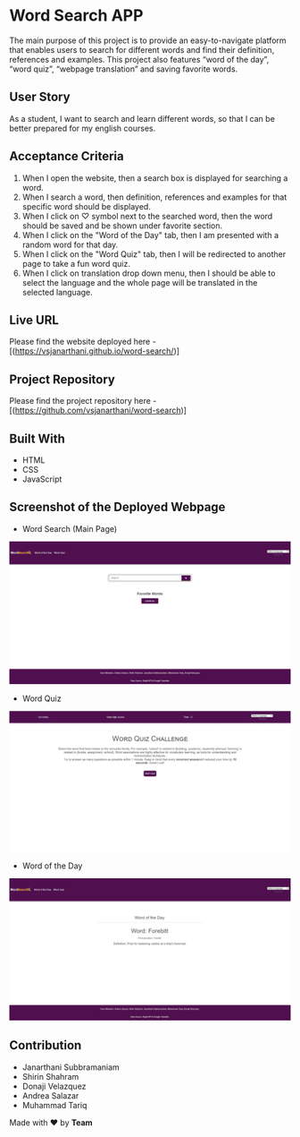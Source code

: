 # Word Search APP

The main purpose of this project is to provide an easy-to-navigate platform that enables users to search for different words and find their definition, references and examples. This project also features “word of the day”, “word quiz”, “webpage translation” and saving favorite words.

## User Story

As a student, I want to search and learn different words, so that I can  be better prepared for my english courses.

## Acceptance Criteria

1. When I open the website, then a search box is displayed for searching a word.
2. When I search a word, then definition, references and examples for that specific word should be displayed.
3. When I click on ♡ symbol next to the searched word, then the word should be saved and be shown under favorite section.
3. When I click on the "Word of the Day" tab, then I am presented with a random word for that day.
4. When I click on the "Word Quiz" tab, then I will be redirected to another page to take a fun word quiz.
5. When I click on translation drop down menu, then I should be able to select the language and the whole page will be translated in the selected language.

## Live URL

Please find the website deployed here - [(https://vsjanarthani.github.io/word-search/)]

## Project Repository

Please find the project repository here - [(https://github.com/vsjanarthani/word-search)]

## Built With

* HTML
* CSS
* JavaScript

## Screenshot of the Deployed Webpage
* Word Search (Main Page)

![code](./assets/images/word-search.jpg)

* Word Quiz

![code](./assets/images/word-quiz.jpg)

* Word of the Day

![code](./assets/images/WordOfDay.jpg)



## Contribution

* Janarthani Subbramaniam
* Shirin Shahram
* Donaji Velazquez
* Andrea Salazar
* Muhammad Tariq

Made with :heart: by **Team**